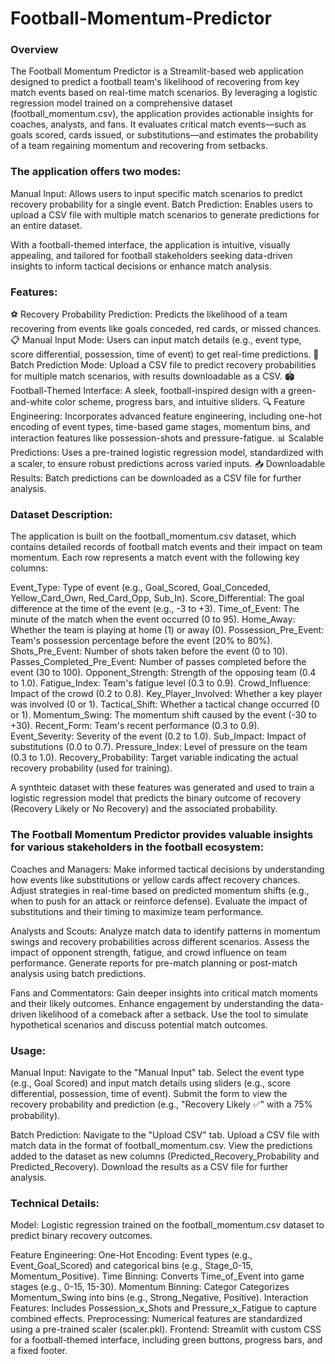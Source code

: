 # Football-Momentum-Predictor

### Overview

The Football Momentum Predictor is a Streamlit-based web application designed to predict a football team's likelihood of recovering from key match events based on real-time match scenarios. By leveraging a logistic regression model trained on a comprehensive dataset (football_momentum.csv), the application provides actionable insights for coaches, analysts, and fans. It evaluates critical match events—such as goals scored, cards issued, or substitutions—and estimates the probability of a team regaining momentum and recovering from setbacks.

### The application offers two modes:

Manual Input: Allows users to input specific match scenarios to predict recovery probability for a single event.
Batch Prediction: Enables users to upload a CSV file with multiple match scenarios to generate predictions for an entire dataset.

With a football-themed interface, the application is intuitive, visually appealing, and tailored for football stakeholders seeking data-driven insights to inform tactical decisions or enhance match analysis.

### Features:
⚽ Recovery Probability Prediction: Predicts the likelihood of a team recovering from events like goals conceded, red cards, or missed chances.
📋 Manual Input Mode: Users can input match details (e.g., event type, score differential, possession, time of event) to get real-time predictions.
📂 Batch Prediction Mode: Upload a CSV file to predict recovery probabilities for multiple match scenarios, with results downloadable as a CSV.
🏟️ Football-Themed Interface: A sleek, football-inspired design with a green-and-white color scheme, progress bars, and intuitive sliders.
🔍 Feature Engineering: Incorporates advanced feature engineering, including one-hot encoding of event types, time-based game stages, momentum bins, and interaction features like possession-shots and pressure-fatigue.
📊 Scalable Predictions: Uses a pre-trained logistic regression model, standardized with a scaler, to ensure robust predictions across varied inputs.
📥 Downloadable Results: Batch predictions can be downloaded as a CSV file for further analysis.

### Dataset Description:

The application is built on the football_momentum.csv dataset, which contains detailed records of football match events and their impact on team momentum. Each row represents a match event with the following key columns:

Event_Type: Type of event (e.g., Goal_Scored, Goal_Conceded, Yellow_Card_Own, Red_Card_Opp, Sub_In).
Score_Differential: The goal difference at the time of the event (e.g., -3 to +3).
Time_of_Event: The minute of the match when the event occurred (0 to 95).
Home_Away: Whether the team is playing at home (1) or away (0).
Possession_Pre_Event: Team's possession percentage before the event (20% to 80%).
Shots_Pre_Event: Number of shots taken before the event (0 to 10).
Passes_Completed_Pre_Event: Number of passes completed before the event (30 to 100).
Opponent_Strength: Strength of the opposing team (0.4 to 1.0).
Fatigue_Index: Team's fatigue level (0.3 to 0.9).
Crowd_Influence: Impact of the crowd (0.2 to 0.8).
Key_Player_Involved: Whether a key player was involved (0 or 1).
Tactical_Shift: Whether a tactical change occurred (0 or 1).
Momentum_Swing: The momentum shift caused by the event (-30 to +30).
Recent_Form: Team's recent performance (0.3 to 0.9).
Event_Severity: Severity of the event (0.2 to 1.0).
Sub_Impact: Impact of substitutions (0.0 to 0.7).
Pressure_Index: Level of pressure on the team (0.3 to 1.0).
Recovery_Probability: Target variable indicating the actual recovery probability (used for training).

A synthteic dataset with these features was generated and used to train a logistic regression model that predicts the binary outcome of recovery (Recovery Likely or No Recovery) and the associated probability.


### The Football Momentum Predictor provides valuable insights for various stakeholders in the football ecosystem:

Coaches and Managers:
Make informed tactical decisions by understanding how events like substitutions or yellow cards affect recovery chances.
Adjust strategies in real-time based on predicted momentum shifts (e.g., when to push for an attack or reinforce defense).
Evaluate the impact of substitutions and their timing to maximize team performance.

Analysts and Scouts:
Analyze match data to identify patterns in momentum swings and recovery probabilities across different scenarios.
Assess the impact of opponent strength, fatigue, and crowd influence on team performance.
Generate reports for pre-match planning or post-match analysis using batch predictions.

Fans and Commentators:
Gain deeper insights into critical match moments and their likely outcomes.
Enhance engagement by understanding the data-driven likelihood of a comeback after a setback.
Use the tool to simulate hypothetical scenarios and discuss potential match outcomes.

### Usage:

Manual Input:
Navigate to the "Manual Input" tab.
Select the event type (e.g., Goal Scored) and input match details using sliders (e.g., score differential, possession, time of event).
Submit the form to view the recovery probability and prediction (e.g., "Recovery Likely ✅" with a 75% probability).

Batch Prediction:
Navigate to the "Upload CSV" tab.
Upload a CSV file with match data in the format of football_momentum.csv.
View the predictions added to the dataset as new columns (Predicted_Recovery_Probability and Predicted_Recovery).
Download the results as a CSV file for further analysis.

### Technical Details:
Model: Logistic regression trained on the football_momentum.csv dataset to predict binary recovery outcomes.

Feature Engineering:
One-Hot Encoding: Event types (e.g., Event_Goal_Scored) and categorical bins (e.g., Stage_0-15, Momentum_Positive).
Time Binning: Converts Time_of_Event into game stages (e.g., 0-15, 15-30).
Momentum Binning: Categor Categorizes Momentum_Swing into bins (e.g., Strong_Negative, Positive).
Interaction Features: Includes Possession_x_Shots and Pressure_x_Fatigue to capture combined effects.
Preprocessing: Numerical features are standardized using a pre-trained scaler (scaler.pkl).
Frontend: Streamlit with custom CSS for a football-themed interface, including green buttons, progress bars, and a fixed footer.

